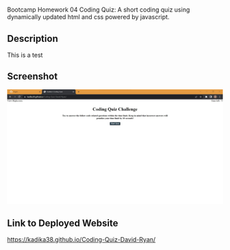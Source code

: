 # <Coding-Quiz-David-Ryan>
Bootcamp Homework 04 Coding Quiz:
A short coding quiz using dynamically updated html and css powered by javascript.

## Description

This is a test

## Screenshot

![Screenshot of Website](screenshotOfCodingQuiz.jpg)

## Link to Deployed Website

https://kadika38.github.io/Coding-Quiz-David-Ryan/